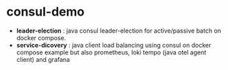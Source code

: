 # consul-demo

- __leader-election__ : java consul leader-election for active/passive batch on docker compose.
- __service-dicovery__ : java client load balancing using consul on docker compose example but also prometheus, loki tempo (java otel agent client) and grafana
